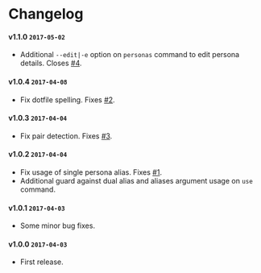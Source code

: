 # Changelog

#### v1.1.0 `2017-05-02`
- Additional `--edit|-e` option on `personas` command to edit persona details. Closes [#4](https://github.com/raphaelstolt/git-user-bend/issues/4).

#### v1.0.4 `2017-04-08`
- Fix dotfile spelling. Fixes [#2](https://github.com/raphaelstolt/git-user-bend/issues/2).

#### v1.0.3 `2017-04-04`
- Fix pair detection. Fixes [#3](https://github.com/raphaelstolt/git-user-bend/issues/3).

#### v1.0.2 `2017-04-04`
- Fix usage of single persona alias. Fixes [#1](https://github.com/raphaelstolt/git-user-bend/issues/1).
- Additional guard against dual alias and aliases argument usage on `use` command.

#### v1.0.1 `2017-04-03`
- Some minor bug fixes.

#### v1.0.0 `2017-04-03`
- First release.

